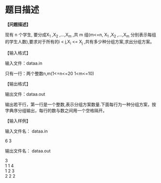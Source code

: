 # 题目描述


<strong>【问题描述】 </strong> 
<p>
现有 n 个学生, 要分成X<sub>1</sub> ,X<sub>2</sub> ,...,X<sub>m</sub> ,共 m 组(m&lt;=n, X<sub>1</sub> ,X<sub>2</sub> ,...,X<sub>m</sub> 分别表示每组的学生人数),要求对于所有的i &lt; j,X<sub>i</sub> &lt;= X<sub>j</sub> ,共有多少种分组方案,求出分组方案。
</p>
<p align="left">
【输入格式】
</p>
<p>
输入文件：dataa.in
</p>
<p>
只有一行：两个整数n,m(1&lt;=n&lt;=20 1&lt;m&lt;=10)
</p>
<p>
【输出格式】
</p>
<p>
输出文件：dataa.out
</p>
<p>
输出若干行，第一行是一个整数,表示分组方案数量.下面每行为一种分组方案，按字典序分组输出，每行的数与数之间用一个空格隔开。
</p>
<p>
【输入样例】
</p>
<p>
输入文件名： dataa.in
</p>
<p>
6 3
</p>
<p>
输出文件名： dataa.out
</p>
<p>
3 <br/>
1 1 4 <br/>
1 2 3 <br/>
2 2 2 <br/>
 
</p>
